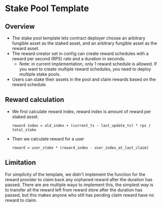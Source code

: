# Stake Pool Template

## Overview

- The stake pool template lets contract deployer choose an arbitrary fungible asset as the staked asset, and an arbitrary fungible asset as the reward asset.
- The reward creator set in config can create reward schedules with a reward per second (RPS) rate and a duration in seconds.
  - Note: in current implementation, only 1 reward schedule is allowed. If you want to create multiple reward schedules, you need to deploy multiple stake pools.
- Users can stake their assets in the pool and claim rewards based on the reward schedule.

## Reward calculation

- We first calculate reward index, reward index is amount of reward per staked asset.
  ```
  reward index = old_index + (current_ts - last_update_ts) * rps / total_stake
  ```
- Then we calculate reward for a user
  ```
  reward = user_stake * (reward_index - user_index_at_last_claim)
  ```

## Limitation

For simplicity of the template, we didn't implement the function for the reward provider to claim back any orphaned reward after the duration has passed. There are are multiple ways to implement this, the simplest way is to transfer all the reward left from reward store after the duration has passed, but this makes anyone who still has pending claim reward have no reward to claim.
